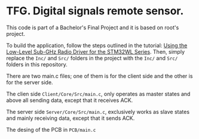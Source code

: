 
# TFG.  Digital signals remote sensor.

This code is part of a Bachelor's Final Project and it is based on root's project. 

To build the application, follow the steps outlined in the tutorial: [Using the Low-Level Sub-GHz Radio Driver for the STM32WL Series](https://forum.digikey.com/t/using-the-low-level-sub-ghz-radio-driver-for-the-stm32wl-series/18253). Then, simply replace the `Inc/` and `Src/` folders in the project with the `Inc/` and `Src/` folders in this repository.

There are two main.c files; one of them is for the client side and the other is for the server side.

The clien side `Client/Core/Src/main.c`, only operates as master states and above all sending data, except that it receives ACK.

The server side `Server/Core/Src/main.c`, exclusively works as slave states and mainly receiving data, except that it sends ACK.

The desing of the PCB in `PCB/main.c`

